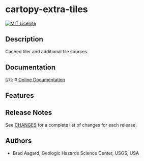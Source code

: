 # cartopy-extra-tiles

[![MIT License](https://img.shields.io/badge/license-MIT-blue.svg)](https://github.com/baagaard-usgs/cartopy-extra-tiles/blob/master/LICENSE)

## Description

Cached tiler and additional tile sources.

## Documentation

[//]: # [Online Documentation](https://baagaard-usgs.github.io/cartopy-extra-tiles)

## Features

## Release Notes

See [CHANGES](CHANGES.md) for a complete list of changes for each release.

## Authors

* Brad Aagard, Geologic Hazards Science Center, USGS, USA
